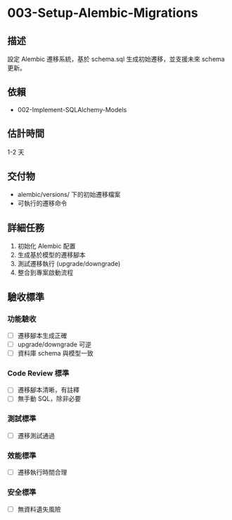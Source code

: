 # 003-Setup-Alembic-Migrations

## 描述
設定 Alembic 遷移系統，基於 schema.sql 生成初始遷移，並支援未來 schema 更新。

## 依賴
- 002-Implement-SQLAlchemy-Models

## 估計時間
1-2 天

## 交付物
- alembic/versions/ 下的初始遷移檔案
- 可執行的遷移命令

## 詳細任務
1. 初始化 Alembic 配置
2. 生成基於模型的遷移腳本
3. 測試遷移執行 (upgrade/downgrade)
4. 整合到專案啟動流程

## 驗收標準
### 功能驗收
- [ ] 遷移腳本生成正確
- [ ] upgrade/downgrade 可逆
- [ ] 資料庫 schema 與模型一致

### Code Review 標準
- [ ] 遷移腳本清晰，有註釋
- [ ] 無手動 SQL，除非必要

### 測試標準
- [ ] 遷移測試通過

### 效能標準
- [ ] 遷移執行時間合理

### 安全標準
- [ ] 無資料遺失風險
